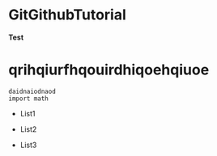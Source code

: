 # GitGithubTutorial

**Test**

# qrihqiurfhqouirdhiqoehqiuoe

```
daidnaiodnaod
import math
```

* List1 

* List2

* List3
